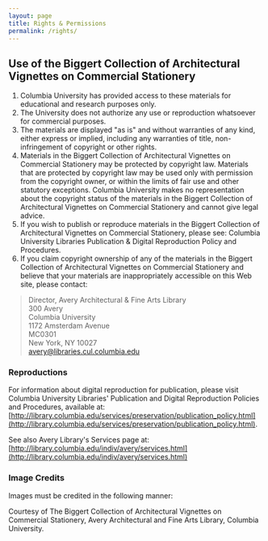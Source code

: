 ```yaml
---
layout: page
title: Rights & Permissions
permalink: /rights/
---
```


## Use of the Biggert Collection of Architectural Vignettes on Commercial Stationery

1. Columbia University has provided access to these materials for educational and research purposes only.
2. The University does not authorize any use or reproduction whatsoever for commercial purposes.
3. The materials are displayed "as is" and without warranties of any kind, either express or implied, including any warranties of title, non-infringement of copyright or other rights.
4. Materials in the Biggert Collection of Architectural Vignettes on Commercial Stationery may be protected by copyright law. Materials that are protected by copyright law may be used only with permission from the copyright owner, or within the limits of fair use and other statutory exceptions. Columbia University makes no representation about the copyright status of the materials in the Biggert Collection of Architectural Vignettes on Commercial Stationery and cannot give legal advice.
5. If you wish to publish or reproduce materials in the Biggert Collection of Architectural Vignettes on Commercial Stationery, please see: Columbia University Libraries Publication & Digital Reproduction Policy and Procedures.
6. If you claim copyright ownership of any of the materials in the Biggert Collection of Architectural Vignettes on Commercial Stationery and believe that your materials are inappropriately accessible on this Web site, please contact:

>   Director, Avery Architectural & Fine Arts Library<br>
>   300 Avery<br>
>   Columbia University<br>
>   1172 Amsterdam Avenue<br>
>   MC0301<br>
>   New York, NY 10027<br>
>   [avery@libraries.cul.columbia.edu](mailto:avery@libraries.cul.columbia.edu)<br>

### Reproductions

For information about digital reproduction for publication, please visit Columbia University Libraries' Publication and Digital Reproduction Policies and Procedures, available at:
[http://library.columbia.edu/services/preservation/publication_policy.html](http://library.columbia.edu/services/preservation/publication_policy.html).

See also Avery Library's Services page at:
[http://library.columbia.edu/indiv/avery/services.html](http://library.columbia.edu/indiv/avery/services.html)

### Image Credits

Images must be credited in the following manner:

Courtesy of The Biggert Collection of Architectural Vignettes on Commercial Stationery,
Avery Architectural and Fine Arts Library, Columbia University.
